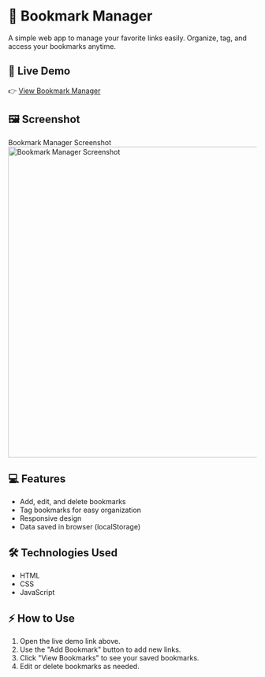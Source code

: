 # 📑 Bookmark Manager

A simple web app to manage your favorite links easily. Organize, tag, and access your bookmarks anytime.

## 🚀 Live Demo  

👉 [View Bookmark Manager](https://my-bookmark-manager.netlify.app/)

## 🖼️ Screenshot  

Bookmark Manager Screenshot
<img width="1228" height="630" alt="Bookmark Manager Screenshot" src="https://github.com/user-attachments/assets/2a806590-5c5a-4477-8cd7-9acf3d1d93c8" />


## 💻 Features

- Add, edit, and delete bookmarks
- Tag bookmarks for easy organization
- Responsive design
- Data saved in browser (localStorage)

## 🛠️ Technologies Used

- HTML
- CSS
- JavaScript

## ⚡ How to Use

1. Open the live demo link above.
2. Use the "Add Bookmark" button to add new links.
3. Click "View Bookmarks" to see your saved bookmarks.
4. Edit or delete bookmarks as needed.


